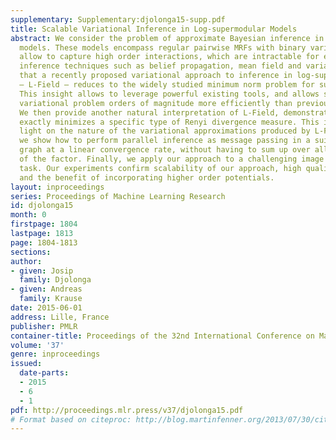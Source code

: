 ```yaml
---
supplementary: Supplementary:djolonga15-supp.pdf
title: Scalable Variational Inference in Log-supermodular Models
abstract: We consider the problem of approximate Bayesian inference in log-supermodular
  models. These models encompass regular pairwise MRFs with binary variables, but
  allow to capture high order interactions, which are intractable for existing approximate
  inference techniques such as belief propagation, mean field and variants. We show
  that a recently proposed variational approach to inference in log-supermodular models
  – L-Field – reduces to the widely studied minimum norm problem for submodular minimization.
  This insight allows to leverage powerful existing tools, and allows solving the
  variational problem orders of magnitude more efficiently than previously possible.
  We then provide another natural interpretation of L-Field, demonstrating that it
  exactly minimizes a specific type of Renyi divergence measure. This insight sheds
  light on the nature of the variational approximations produced by L-Field. Furthermore,
  we show how to perform parallel inference as message passing in a suitable factor
  graph at a linear convergence rate, without having to sum up over all the configurations
  of the factor. Finally, we apply our approach to a challenging image segmentation
  task. Our experiments confirm scalability of our approach, high quality of the marginals
  and the benefit of incorporating higher order potentials.
layout: inproceedings
series: Proceedings of Machine Learning Research
id: djolonga15
month: 0
firstpage: 1804
lastpage: 1813
page: 1804-1813
sections: 
author:
- given: Josip
  family: Djolonga
- given: Andreas
  family: Krause
date: 2015-06-01
address: Lille, France
publisher: PMLR
container-title: Proceedings of the 32nd International Conference on Machine Learning
volume: '37'
genre: inproceedings
issued:
  date-parts:
  - 2015
  - 6
  - 1
pdf: http://proceedings.mlr.press/v37/djolonga15.pdf
# Format based on citeproc: http://blog.martinfenner.org/2013/07/30/citeproc-yaml-for-bibliographies/
---
```

